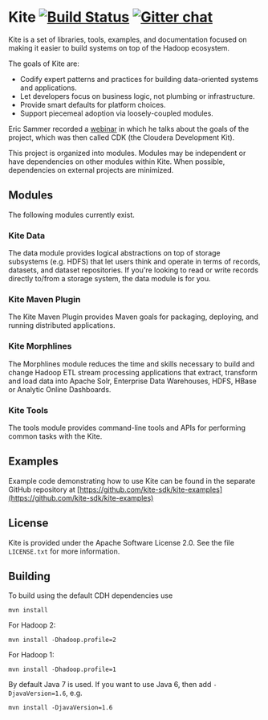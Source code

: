 # Kite [![Build Status](https://travis-ci.org/kite-sdk/kite.png?branch=master)](http://travis-ci.org/kite-sdk/kite) [![Gitter chat](https://badges.gitter.im/kite-sdk/kite.png)](https://gitter.im/kite-sdk/kite)

Kite is a set of libraries, tools, examples,
and documentation focused on making it easier to build systems on top of the
Hadoop ecosystem.

The goals of Kite are:

* Codify expert patterns and practices for building data-oriented systems and
applications.
* Let developers focus on business logic, not plumbing or infrastructure.
* Provide smart defaults for platform choices.
* Support piecemeal adoption via loosely-coupled modules.

Eric Sammer recorded a [webinar](http://www.cloudera.com/content/cloudera/en/resources/library/recordedwebinar/cloudera-development-kit-cdk-hadoop-application-development-made-easier.html)
in which he talks about the goals of the project, which was then called CDK (the Cloudera Development Kit).

This project is organized into modules. Modules may be independent or have
dependencies on other modules within Kite. When possible, dependencies on
external projects are minimized.

## Modules

The following modules currently exist.

### Kite Data

The data module provides logical abstractions on top of storage subsystems (e.g.
HDFS) that let users think and operate in terms of records, datasets, and
dataset repositories. If you're looking to read or write records directly
to/from a storage system, the data module is for you.

### Kite Maven Plugin

The Kite Maven Plugin provides Maven goals for packaging, deploying, and running
distributed applications.

### Kite Morphlines

The Morphlines module reduces the time and skills necessary to build and change Hadoop
ETL stream processing applications that extract, transform and load data into Apache
Solr, Enterprise Data Warehouses, HDFS, HBase or Analytic Online Dashboards.

### Kite Tools

The tools module provides command-line tools and APIs for performing common tasks with
the Kite.

## Examples

Example code demonstrating how to use Kite can be found in the separate GitHub
repository at [https://github.com/kite-sdk/kite-examples](https://github.com/kite-sdk/kite-examples)

## License

Kite is provided under the Apache Software License 2.0. See the file
`LICENSE.txt` for more information.

## Building

To build using the default CDH dependencies use

```
mvn install
```

For Hadoop 2:

```
mvn install -Dhadoop.profile=2
```

For Hadoop 1:

```
mvn install -Dhadoop.profile=1
```

By default Java 7 is used. If you want to use Java 6, then add `-DjavaVersion=1.6`, e.g.

```
mvn install -DjavaVersion=1.6
```
